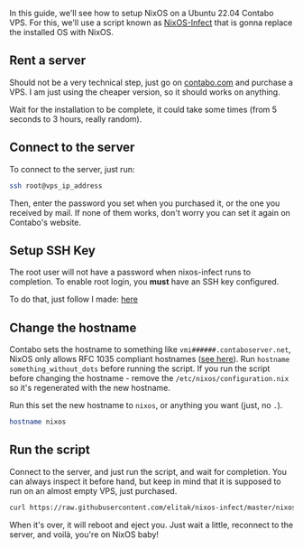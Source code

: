 In this guide, we'll see how to setup NixOS on a Ubuntu 22.04 Contabo VPS.
For this, we'll use a script known as [NixOS-Infect](https://github.com/elitak/nixos-infect) that is gonna replace the installed OS with NixOS.

## Rent a server
Should not be a very technical step, just go on [contabo.com](https://contabo.com) and purchase a VPS. I am just using the cheaper version, so it should works on anything.

Wait for the installation to be complete, it could take some times (from 5 seconds to 3 hours, really random).

## Connect to the server
To connect to the server, just run:
```bash
ssh root@vps_ip_address
```
Then, enter the password you set when you purchased it, or the one you received by mail. If none of them works, don't worry you can set it again on Contabo's website. 

## Setup SSH Key
The root user will not have a password when nixos-infect runs to completion. To enable root login, you **must** have an SSH key configured.

To do that, just follow I made: [here](Server%20administration/Connect%20to%20a%20server%20over%20SSH)

## Change the hostname
Contabo sets the hostname to something like `vmi######.contaboserver.net`, NixOS only allows RFC 1035 compliant hostnames ([see here](https://search.nixos.org/options?show=networking.hostName&query=hostname)). Run `hostname something_without_dots` before running the script. If you run the script before changing the hostname - remove the `/etc/nixos/configuration.nix` so it's regenerated with the new hostname.

Run this set the new hostname to `nixos`, or anything you want (just, no `.`).
```bash
hostname nixos
```

## Run the script
Connect to the server, and just run the script, and wait for completion. You can always inspect it before hand, but keep in mind that it is supposed to run on an almost empty VPS, just purchased.
```bash
curl https://raw.githubusercontent.com/elitak/nixos-infect/master/nixos-infect | NIX_CHANNEL=nixos-22.11 bash -x
```

When it's over, it will reboot and eject you. Just wait a little, reconnect to the server, and voilà, you're on NixOS baby!
